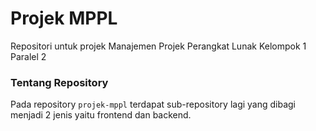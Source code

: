 # Projek MPPL

Repositori untuk projek Manajemen Projek Perangkat Lunak Kelompok 1 Paralel 2

### Tentang Repository

Pada repository `projek-mppl` terdapat sub-repository lagi yang dibagi menjadi 2 jenis yaitu frontend dan backend.
